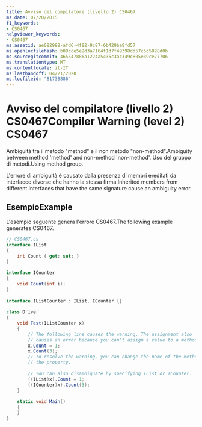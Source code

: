 ```yaml
---
title: Avviso del compilatore (livello 2) CS0467
ms.date: 07/20/2015
f1_keywords:
- CS0467
helpviewer_keywords:
- CS0467
ms.assetid: ae082998-afd6-4f82-9c87-6b429ba8fd57
ms.openlocfilehash: b09cce5e2d3a7164f1d7f49398dd57c5d5828d0b
ms.sourcegitcommit: 465547886a1224a5435c3ac349c805e39ce77706
ms.translationtype: MT
ms.contentlocale: it-IT
ms.lasthandoff: 04/21/2020
ms.locfileid: "81738886"
---
```

# <a name="compiler-warning-level-2-cs0467"></a><span data-ttu-id="b2def-102">Avviso del compilatore (livello 2) CS0467</span><span class="sxs-lookup"><span data-stu-id="b2def-102">Compiler Warning (level 2) CS0467</span></span>
<span data-ttu-id="b2def-103">Ambiguità tra il metodo "method" e il non metodo "non-method".</span><span class="sxs-lookup"><span data-stu-id="b2def-103">Ambiguity between method 'method' and non-method 'non-method'.</span></span> <span data-ttu-id="b2def-104">Uso del gruppo di metodi.</span><span class="sxs-lookup"><span data-stu-id="b2def-104">Using method group.</span></span>  
  
 <span data-ttu-id="b2def-105">L'errore di ambiguità è causato dalla presenza di membri ereditati da interfacce diverse che hanno la stessa firma.</span><span class="sxs-lookup"><span data-stu-id="b2def-105">Inherited members from different interfaces that have the same signature  cause an ambiguity error.</span></span>  
  
## <a name="example"></a><span data-ttu-id="b2def-106">Esempio</span><span class="sxs-lookup"><span data-stu-id="b2def-106">Example</span></span>  
 <span data-ttu-id="b2def-107">L'esempio seguente genera l'errore CS0467.</span><span class="sxs-lookup"><span data-stu-id="b2def-107">The following example generates CS0467.</span></span>  
  
```csharp  
// CS0467.cs  
interface IList
{  
    int Count { get; set; }  
}  
  
interface ICounter  
{  
    void Count(int i);  
}  
  
interface IListCounter : IList, ICounter {}  
  
class Driver
{  
    void Test(IListCounter x)  
    {  
        // The following line causes the warning. The assignment also  
        // causes an error because you can't assign a value to a method.  
        x.Count = 1;  
        x.Count(3);
        // To resolve the warning, you can change the name of the method or
        // the property.  
  
        // You can also disambiguate by specifying IList or ICounter.  
        ((IList)x).Count = 1;  
        ((ICounter)x).Count(3);  
    }  
  
    static void Main()
    {  
    }  
}  
```
